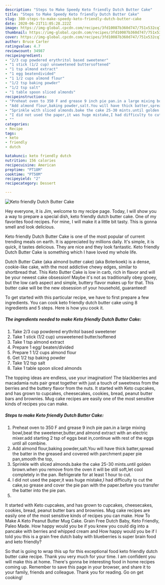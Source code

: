 ```yaml
---
description: "Steps to Make Speedy Keto friendly Dutch Butter Cake"
title: "Steps to Make Speedy Keto friendly Dutch Butter Cake"
slug: 380-steps-to-make-speedy-keto-friendly-dutch-butter-cake
date: 2020-06-21T11:05:28.222Z
image: https://img-global.cpcdn.com/recipes/3fd10087b360d747/751x532cq70/keto-friendly-dutch-butter-cake-recipe-main-photo.jpg
thumbnail: https://img-global.cpcdn.com/recipes/3fd10087b360d747/751x532cq70/keto-friendly-dutch-butter-cake-recipe-main-photo.jpg
cover: https://img-global.cpcdn.com/recipes/3fd10087b360d747/751x532cq70/keto-friendly-dutch-butter-cake-recipe-main-photo.jpg
author: Bruce Carter
ratingvalue: 4.7
reviewcount: 34987
recipeingredient:
- "2/3 cup powdered erythritol based sweetener"
- "1 stick (1/2 cup) unsweetened buttersoftened"
- "1 tsp almond extract"
- "1 egg beatendivided"
- "1 1/2 cups almond flour"
- "1/2 tsp baking powder"
- "1/2 tsp salt"
- "1 table spoon sliced almonds"
recipeinstructions:
- "Preheat oven to 350 F and grease 9 inch pie pan.in a large mixing bowl,beat the sweetener,butter,and almond extract with an electric mixer.add starting 2 tsp of eggs beat in,continue with rest of the eggs until all combine."
- "Add almond flour,baking powder,salt.You will have thick batter,spread the batter in the greased and covered with parchment paper pie pan,smooth the top,"
- "Sprinkle with sliced almonds.bake the cake 25-30 mints.until golden brown.when you remove from the oven it will be still soft,let cool completely in the pan. Refrigerate for at least 1 hour to cut."
- "I did not used the paper,it was huge mistake,I had difficulty to cut the cake,so grease and cover the pie pan with the paper.before you transfer the batter into the pie pan."
- ""
categories:
- Recipe
tags:
- keto
- friendly
- dutch

katakunci: keto friendly dutch 
nutrition: 156 calories
recipecuisine: American
preptime: "PT18M"
cooktime: "PT50M"
recipeyield: "2"
recipecategory: Dessert

---
```



![Keto friendly Dutch Butter Cake](https://img-global.cpcdn.com/recipes/3fd10087b360d747/751x532cq70/keto-friendly-dutch-butter-cake-recipe-main-photo.jpg)

Hey everyone, it is Jim, welcome to my recipe page. Today, I will show you a way to prepare a special dish, keto friendly dutch butter cake. One of my favorites food recipes. For mine, I will make it a little bit tasty. This is gonna smell and look delicious.

Keto friendly Dutch Butter Cake is one of the most popular of current trending meals on earth. It is appreciated by millions daily. It's simple, it is quick, it tastes delicious. They are nice and they look fantastic. Keto friendly Dutch Butter Cake is something which I have loved my whole life.

Dutch Butter Cake (aka almond butter cake) (aka Boterkoek) is a dense, cookie-like cake, with the most addictive chewy edges, similar to shortbread that. This Keto Butter Cake is low in carb, rich in flavor and will be your newest cake obsession! Maybe it&#39;s not as traditionally obey gooey, but the low carb aspect and simple, buttery flavor makes up for that. This butter cake will be the new obsession of your household, guaranteed!


To get started with this particular recipe, we have to first prepare a few ingredients. You can cook keto friendly dutch butter cake using 8 ingredients and 5 steps. Here is how you cook it.

<!--inarticleads1-->

##### The ingredients needed to make Keto friendly Dutch Butter Cake:

1. Take 2/3 cup powdered erythritol based sweetener
1. Take 1 stick (1/2 cup) unsweetened butter/softened
1. Take 1 tsp almond extract
1. Prepare 1 egg/ beaten/divided
1. Prepare 1 1/2 cups almond flour
1. Get 1/2 tsp baking powder
1. Take 1/2 tsp salt
1. Take 1 table spoon sliced almonds


The topping ideas are endless, use your imagination! The blackberries and macadamia nuts pair great together with just a touch of sweetness from the berries and the buttery flavor from the nuts. It started with Keto cupcakes, and has grown to cupcakes, cheesecakes, cookies, bread, peanut butter bars and brownies. Mug cake recipes are easily one of the most sensitive kinds of recipes you can make. 

<!--inarticleads2-->

##### Steps to make Keto friendly Dutch Butter Cake:

1. Preheat oven to 350 F and grease 9 inch pie pan.in a large mixing bowl,beat the sweetener,butter,and almond extract with an electric mixer.add starting 2 tsp of eggs beat in,continue with rest of the eggs until all combine.
1. Add almond flour,baking powder,salt.You will have thick batter,spread the batter in the greased and covered with parchment paper pie pan,smooth the top,
1. Sprinkle with sliced almonds.bake the cake 25-30 mints.until golden brown.when you remove from the oven it will be still soft,let cool completely in the pan. Refrigerate for at least 1 hour to cut.
1. I did not used the paper,it was huge mistake,I had difficulty to cut the cake,so grease and cover the pie pan with the paper.before you transfer the batter into the pie pan.
1. 


It started with Keto cupcakes, and has grown to cupcakes, cheesecakes, cookies, bread, peanut butter bars and brownies. Mug cake recipes are easily one of the most sensitive kinds of recipes you can make. How To Make A Keto Peanut Butter Mug Cake. Grain Free Dutch Baby, Keto Friendly, Paleo Made. How happy would you be if you knew you could dig into a pancake with berries and whipped cream and How happy would you be if I told you this is a grain free dutch baby with blueberries is super brain food and keto friendly? 

So that is going to wrap this up for this exceptional food keto friendly dutch butter cake recipe. Thank you very much for your time. I am confident you will make this at home. There's gonna be interesting food in home recipes coming up. Remember to save this page in your browser, and share it to your family, friends and colleague. Thank you for reading. Go on get cooking!
